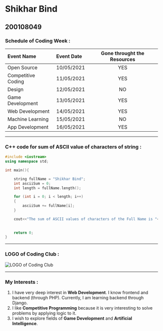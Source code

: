 # Shikhar Bind
## 200108049


### Schedule of Coding Week :
| Event Name | Event Date | Gone throught the Resources |
|:---|:---|:---:|
|Open Source|10/05/2021|YES|
|Competitive Coding|11/05/2021|YES|
|Design|12/05/2021|NO|
|Game Development|13/05/2021|YES|
|Web Development|14/05/2021|YES|
|Machine Learning|15/05/2021|NO|
|App Development|16/05/2021|YES|

---
### C++ code for sum of ASCII value of characters of string :
```C++
#include <iostream>
using namespace std;

int main(){

    string fullName = "Shikhar Bind";
    int asciiSum = 0;
    int length = fullName.length();

    for (int i = 0; i < length; i++)
    {
        asciiSum += fullName[i];
    }

    cout<<"The sum of ASCII values of characters of the Full Name is "<<asciiSum<<"."<<endl;
    
    
    return 0;
}
```
---
### LOGO of Coding Club :
![LOGO of Coding Club](https://github.com/codingiitg/open_source_submission/blob/main/coding-club%20logo.png "LOGO of Coding Club")

---
### My Interests :
1. I have very deep interest in **Web Development**. I know frontend and backend (through PHP). Currently, I am learning backend through Django.
2. I like **Competitive Programming** because it is very interesting to solve problems by applying logic to it.
3. I wish to explore fields of **Game Development** and **Artificial Intelligence**.